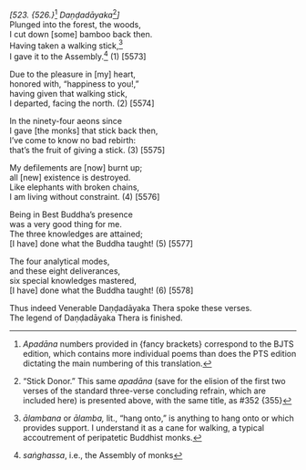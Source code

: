 *\[523. {526.}*[^1] *Daṇḍadāyaka*[^2]*\]*  
Plunged into the forest, the woods,  
I cut down \[some\] bamboo back then.  
Having taken a walking stick,[^3]  
I gave it to the Assembly.[^4] (1) \[5573\]

Due to the pleasure in \[my\] heart,  
honored with, “happiness to you!,”  
having given that walking stick,  
I departed, facing the north. (2) \[5574\]

In the ninety-four aeons since  
I gave \[the monks\] that stick back then,  
I’ve come to know no bad rebirth:  
that’s the fruit of giving a stick. (3) \[5575\]

My defilements are \[now\] burnt up;  
all \[new\] existence is destroyed.  
Like elephants with broken chains,  
I am living without constraint. (4) \[5576\]

Being in Best Buddha’s presence  
was a very good thing for me.  
The three knowledges are attained;  
\[I have\] done what the Buddha taught! (5) \[5577\]

The four analytical modes,  
and these eight deliverances,  
six special knowledges mastered,  
\[I have\] done what the Buddha taught! (6) \[5578\]

Thus indeed Venerable Daṇḍadāyaka Thera spoke these verses.  
The legend of Daṇḍadāyaka Thera is finished.  
[^1]: *Apadāna* numbers provided in {fancy brackets} correspond to the
    BJTS edition, which contains more individual poems than does the PTS
    edition dictating the main numbering of this translation.  
[^2]: “Stick Donor.” This same *apadāna* (save for the elision of the
    first two verses of the standard three-verse concluding refrain,
    which are included here) is presented above, with the same title, as
    \#352 {355}  
[^3]: *ālambana* or *ālamba,* lit., “hang onto,” is anything to hang
    onto or which provides support. I understand it as a cane for
    walking, a typical accoutrement of peripatetic Buddhist monks.  
[^4]: *saṅghassa*, i.e., the Assembly of monks
